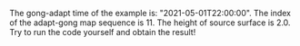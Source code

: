 The gong-adapt time of the example is: "2021-05-01T22:00:00".
The index of the adapt-gong map sequence is 11.
The height of source surface is 2.0.
Try to run the code yourself and obtain the result!
